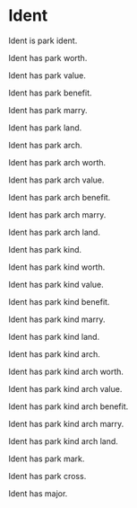 # Ident

Ident is park ident.

Ident has park worth.

Ident has park value.

Ident has park benefit.

Ident has park marry.

Ident has park land.

Ident has park arch.

Ident has park arch worth.

Ident has park arch value.

Ident has park arch benefit.

Ident has park arch marry.

Ident has park arch land.

Ident has park kind.

Ident has park kind worth.

Ident has park kind value.

Ident has park kind benefit.

Ident has park kind marry.

Ident has park kind land.

Ident has park kind arch.

Ident has park kind arch worth.

Ident has park kind arch value.

Ident has park kind arch benefit.

Ident has park kind arch marry.

Ident has park kind arch land.

Ident has park mark.

Ident has park cross.

Ident has major.